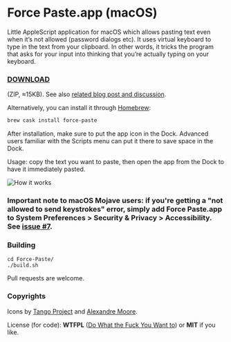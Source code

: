 Force Paste.app (macOS)
===============

Little AppleScript application for macOS which allows pasting text even when it’s not allowed (password dialogs etc). It uses virtual keyboard to type in the text from your clipboard. In other words, it tricks the program that asks for your input into thinking that you’re actually typing on your keyboard.

### [DOWNLOAD](https://github.com/EugeneDae/Force-Paste/releases/download/1.0.1/Force-Paste.zip) 
(ZIP, ≈15KB). See also [related blog post and discussion](http://d43.me/blog/1741/paste-text-even-when-prohibited-in-os-x-password-dialogs-etc/).

Alternatively, you can install it through [Homebrew](https://brew.sh/):

```sh
brew cask install force-paste
```

After installation, make sure to put the app icon in the Dock. Advanced users familiar with the Scripts menu can put it there to save space in the Dock.

Usage: copy the text you want to paste, then open the app from the Dock to have it immediately pasted.

![How it works](https://raw.githubusercontent.com/EugeneDae/Force-Paste/master/about.jpg)

### Important note to macOS Mojave users: if you're getting a "not allowed to send keystrokes" error, simply add Force Paste.app to System Preferences > Security & Privacy > Accessibility. See [issue #7](https://github.com/EugeneDae/Force-Paste/issues/7).

### Building
```
cd Force-Paste/
./build.sh
```
Pull requests are welcome.

### Copyrights
Icons by [Tango Project](http://tango.freedesktop.org/) and [Alexandre Moore](http://sa-ki.deviantart.com/).

License (for code): **WTFPL** ([Do What the Fuck You Want to](http://en.wikipedia.org/wiki/WTFPL)) or **MIT** if you like.
